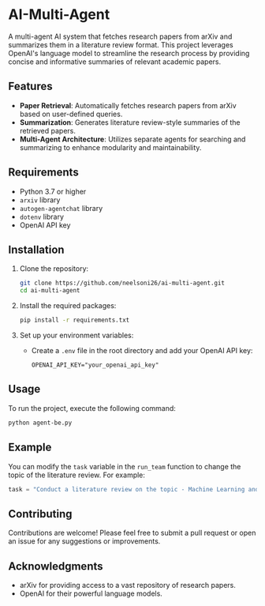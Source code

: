 # AI-Multi-Agent

A multi-agent AI system that fetches research papers from arXiv and summarizes them in a literature review format. This project leverages OpenAI's language model to streamline the research process by providing concise and informative summaries of relevant academic papers.

## Features

- **Paper Retrieval**: Automatically fetches research papers from arXiv based on user-defined queries.
- **Summarization**: Generates literature review-style summaries of the retrieved papers.
- **Multi-Agent Architecture**: Utilizes separate agents for searching and summarizing to enhance modularity and maintainability.

## Requirements

- Python 3.7 or higher
- `arxiv` library
- `autogen-agentchat` library
- `dotenv` library
- OpenAI API key

## Installation

1. Clone the repository:
   ```bash
   git clone https://github.com/neelsoni26/ai-multi-agent.git
   cd ai-multi-agent
   ```

2. Install the required packages:
   ```bash
   pip install -r requirements.txt
   ```

3. Set up your environment variables:
   - Create a `.env` file in the root directory and add your OpenAI API key:
     ```plaintext
     OPENAI_API_KEY="your_openai_api_key"
     ```

## Usage

To run the project, execute the following command:
```bash
python agent-be.py
```

## Example

You can modify the `task` variable in the `run_team` function to change the topic of the literature review. For example:
```python
task = "Conduct a literature review on the topic - Machine Learning and return exactly 5 papers."
```

## Contributing

Contributions are welcome! Please feel free to submit a pull request or open an issue for any suggestions or improvements.

## Acknowledgments

- arXiv for providing access to a vast repository of research papers.
- OpenAI for their powerful language models.
